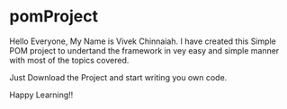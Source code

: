 # pomProject

Hello Everyone, My Name is Vivek Chinnaiah.
I have created this Simple POM project to undertand the framework in vey easy and simple manner with most of the topics covered.

Just Download the Project and start writing you own code.

Happy Learning!!
